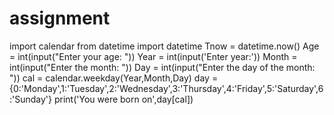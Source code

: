 # assignment
import calendar 
from datetime import datetime
Tnow = datetime.now()
Age = int(input("Enter your age: "))
Year = int(input('Enter year:'))
Month = int(input("Enter the month: "))
Day = int(input("Enter the day of the month: "))
cal = calendar.weekday(Year,Month,Day)
day = {0:'Monday',1:'Tuesday',2:'Wednesday',3:'Thursday',4:'Friday',5:'Saturday',6:'Sunday'}
print('You were born on',day[cal])
